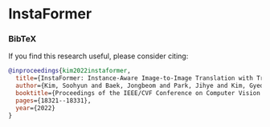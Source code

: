 # InstaFormer

### BibTeX
If you find this research useful, please consider citing:
````BibTeX
@inproceedings{kim2022instaformer,
  title={InstaFormer: Instance-Aware Image-to-Image Translation with Transformer},
  author={Kim, Soohyun and Baek, Jongbeom and Park, Jihye and Kim, Gyeongnyeon and Kim, Seungryong},
  booktitle={Proceedings of the IEEE/CVF Conference on Computer Vision and Pattern Recognition},
  pages={18321--18331},
  year={2022}
}

